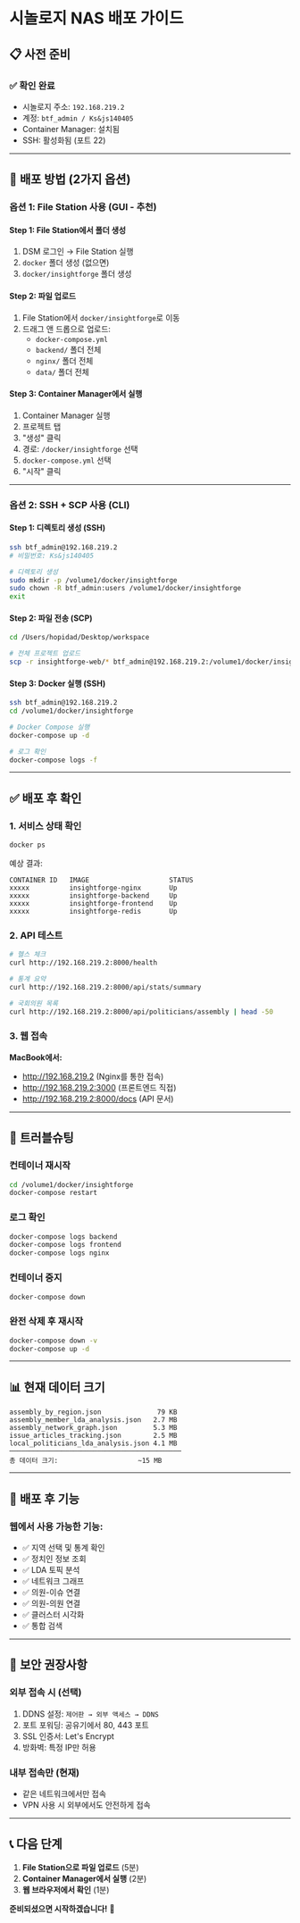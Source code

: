 # 시놀로지 NAS 배포 가이드

## 📋 사전 준비

### ✅ 확인 완료
- 시놀로지 주소: `192.168.219.2`
- 계정: `btf_admin / Ks&js140405`
- Container Manager: 설치됨
- SSH: 활성화됨 (포트 22)

---

## 🚀 배포 방법 (2가지 옵션)

### **옵션 1: File Station 사용 (GUI - 추천)**

#### Step 1: File Station에서 폴더 생성
1. DSM 로그인 → File Station 실행
2. `docker` 폴더 생성 (없으면)
3. `docker/insightforge` 폴더 생성

#### Step 2: 파일 업로드
1. File Station에서 `docker/insightforge`로 이동
2. 드래그 앤 드롭으로 업로드:
   - `docker-compose.yml`
   - `backend/` 폴더 전체
   - `nginx/` 폴더 전체
   - `data/` 폴더 전체

#### Step 3: Container Manager에서 실행
1. Container Manager 실행
2. 프로젝트 탭
3. "생성" 클릭
4. 경로: `/docker/insightforge` 선택
5. `docker-compose.yml` 선택
6. "시작" 클릭

---

### **옵션 2: SSH + SCP 사용 (CLI)**

#### Step 1: 디렉토리 생성 (SSH)
```bash
ssh btf_admin@192.168.219.2
# 비밀번호: Ks&js140405

# 디렉토리 생성
sudo mkdir -p /volume1/docker/insightforge
sudo chown -R btf_admin:users /volume1/docker/insightforge
exit
```

#### Step 2: 파일 전송 (SCP)
```bash
cd /Users/hopidad/Desktop/workspace

# 전체 프로젝트 업로드
scp -r insightforge-web/* btf_admin@192.168.219.2:/volume1/docker/insightforge/
```

#### Step 3: Docker 실행 (SSH)
```bash
ssh btf_admin@192.168.219.2
cd /volume1/docker/insightforge

# Docker Compose 실행
docker-compose up -d

# 로그 확인
docker-compose logs -f
```

---

## ✅ 배포 후 확인

### **1. 서비스 상태 확인**
```bash
docker ps
```

예상 결과:
```
CONTAINER ID   IMAGE                    STATUS
xxxxx          insightforge-nginx       Up
xxxxx          insightforge-backend     Up
xxxxx          insightforge-frontend    Up
xxxxx          insightforge-redis       Up
```

### **2. API 테스트**
```bash
# 헬스 체크
curl http://192.168.219.2:8000/health

# 통계 요약
curl http://192.168.219.2:8000/api/stats/summary

# 국회의원 목록
curl http://192.168.219.2:8000/api/politicians/assembly | head -50
```

### **3. 웹 접속**

**MacBook에서:**
- http://192.168.219.2 (Nginx를 통한 접속)
- http://192.168.219.2:3000 (프론트엔드 직접)
- http://192.168.219.2:8000/docs (API 문서)

---

## 🔧 트러블슈팅

### **컨테이너 재시작**
```bash
cd /volume1/docker/insightforge
docker-compose restart
```

### **로그 확인**
```bash
docker-compose logs backend
docker-compose logs frontend
docker-compose logs nginx
```

### **컨테이너 중지**
```bash
docker-compose down
```

### **완전 삭제 후 재시작**
```bash
docker-compose down -v
docker-compose up -d
```

---

## 📊 현재 데이터 크기

```
assembly_by_region.json              79 KB
assembly_member_lda_analysis.json   2.7 MB
assembly_network_graph.json         5.3 MB
issue_articles_tracking.json        2.5 MB
local_politicians_lda_analysis.json 4.1 MB
───────────────────────────────────────────
총 데이터 크기:                    ~15 MB
```

---

## 🎯 배포 후 기능

### **웹에서 사용 가능한 기능:**
- ✅ 지역 선택 및 통계 확인
- ✅ 정치인 정보 조회
- ✅ LDA 토픽 분석
- ✅ 네트워크 그래프
- ✅ 의원-이슈 연결
- ✅ 의원-의원 연결
- ✅ 클러스터 시각화
- ✅ 통합 검색

---

## 🔐 보안 권장사항

### **외부 접속 시 (선택)**
1. DDNS 설정: `제어판 → 외부 액세스 → DDNS`
2. 포트 포워딩: 공유기에서 80, 443 포트
3. SSL 인증서: Let's Encrypt
4. 방화벽: 특정 IP만 허용

### **내부 접속만 (현재)**
- 같은 네트워크에서만 접속
- VPN 사용 시 외부에서도 안전하게 접속

---

## 📞 다음 단계

1. **File Station으로 파일 업로드** (5분)
2. **Container Manager에서 실행** (2분)
3. **웹 브라우저에서 확인** (1분)

**준비되셨으면 시작하겠습니다!** 🚀

